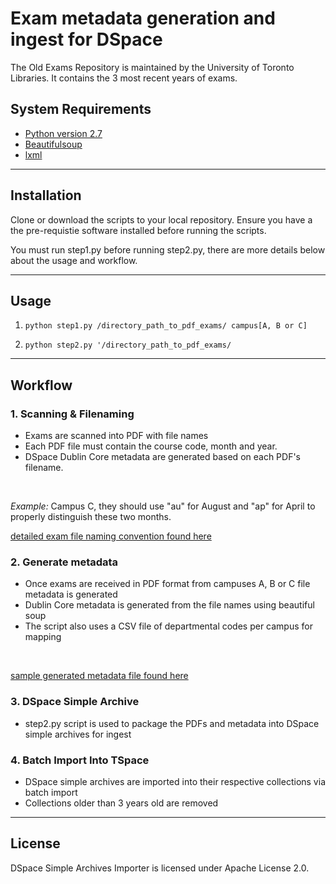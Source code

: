 # Exam metadata generation and ingest for DSpace

The Old Exams Repository is maintained by the University of Toronto Libraries. 
It contains the 3 most recent years of exams.

## System Requirements

* [Python version 2.7](https://www.python.org/download/releases/2.7/)
* [Beautifulsoup](https://www.crummy.com/software/BeautifulSoup/bs4/doc/)
* [lxml](https://pypi.org/project/lxml/)

---

## Installation

Clone or download the scripts to your local repository. Ensure you have a the pre-requistie software installed before running the scripts. 

You must run step1.py before running step2.py, there are more details below about the usage and workflow.

---

## Usage

1. `python step1.py /directory_path_to_pdf_exams/ campus[A, B or C]`

2. `python step2.py '/directory_path_to_pdf_exams/`

---

## Workflow

### 1. Scanning & Filenaming
* Exams are scanned into PDF with file names
* Each PDF file must contain the course code, month and year.
* DSpace Dublin Core metadata are generated based on each PDF's filename. 
<br>

_Example:_ 
Campus C, they should use "au" for August and "ap" for April to properly distinguish these two months. 


[detailed exam file naming convention found here](exam-pdf-filename-conventions.png)

### 2. Generate metadata 
* Once exams are received in PDF format from campuses A, B or C file metadata is generated
* Dublin Core metadata is generated from the file names using beautiful soup 
* The script also uses a CSV file of departmental codes per campus for mapping

<br>

[sample generated metadata file found here](mat700h-ap18.xml)

### 3. DSpace Simple Archive
* step2.py script is used to package the PDFs and metadata into DSpace simple archives for ingest

### 4. Batch Import Into TSpace
* DSpace simple archives are imported into their respective collections via batch import
* Collections older than 3 years old are removed

---

## License
DSpace Simple Archives Importer is licensed under Apache License 2.0.

